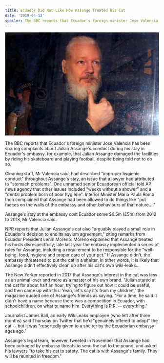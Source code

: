 ```yaml
---
title: Ecuador Did Not Like How Assange Treated His Cat
date: '2019-04-13'
spoiler: The BBC reports that Ecuador's foreign minister Jose Valencia has been sharing complaints about Julian Assange's conduct during his stay in Ecuador's embassy, for example, that Julian Assange damaged the facilities by riding his skateboard and playing football, despite being told not to do so.
---
```

![Julian Assange](./assange.jpg)

The BBC reports that Ecuador's foreign minister Jose Valencia has been sharing complaints about Julian Assange's conduct during his stay in Ecuador's embassy, for example, that Julian Assange damaged the facilities by riding his skateboard and playing football, despite being told not to do so.

Cleaning staff, Mr Valencia said, had described "improper hygienic conduct" throughout Assange's stay, an issue that a lawyer had attributed to "stomach problems". One unnamed senior Ecuadorean official told AP news agency that other issues included "weeks without a shower" and a "dental problem born of poor hygiene". Interior Minister Maria Paula Romo then complained that Assange had been allowed to do things like "put faeces on the walls of the embassy and other behaviours of that nature...."

Assange's stay at the embassy cost Ecuador some $6.5m (£5m) from 2012 to 2018, Mr Valencia said.

NPR reports that Julian Assange's cat also "arguably played a small role in Ecuador's decision to end its asylum agreement," citing remarks from Ecuador President Lenin Moreno:
Moreno explained that Assange treated his hosts disrespectfully; late last year the embassy implemented a series of rules for Assange, including a requirement to be responsible for the "well-being, food, hygiene and proper care of your pet." If Assange didn't, the embassy threatened to put the cat in a shelter. In other words, it is likely that Assange didn't effectively clean up after his cat's own wiki-leaks... 

The New Yorker reported in 2017 that Assange's interest in the cat was less as an animal lover and more as a master of his own brand. "Julian stared at the cat for about half an hour, trying to figure out how it could be useful, and then came up with this: Yeah, let's say it's from my children," the magazine quoted one of Assange's friends as saying. "For a time, he said it didn't have a name because there was a competition in Ecuador, with schoolchildren, on what to name him. Everything is P.R. -- everything."

Journalist James Ball, an early WikiLeaks employee (who left after three months) said Thursday on Twitter that he'd "genuinely offered to adopt" the cat -- but it was "reportedly given to a shelter by the Ecuadorian embassy ages ago."

Assange's legal team, however, tweeted in November that Assange had been outraged by embassy threats to send the cat to the pound, and asked his lawyers "to take his cat to safety. The cat is with Assange's family. They will be reunited in freedom."